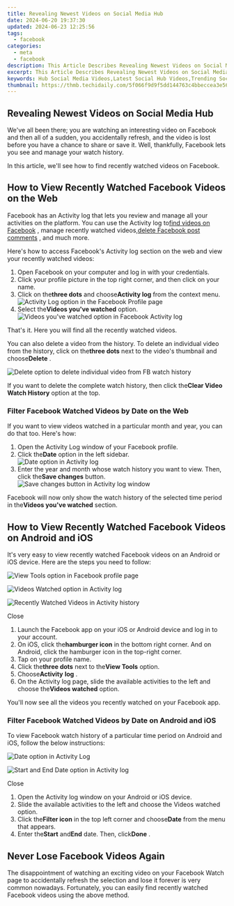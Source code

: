 ```yaml
---
title: Revealing Newest Videos on Social Media Hub
date: 2024-06-20 19:37:30
updated: 2024-06-23 12:25:56
tags:
  - facebook
categories:
  - meta
  - facebook
description: This Article Describes Revealing Newest Videos on Social Media Hub
excerpt: This Article Describes Revealing Newest Videos on Social Media Hub
keywords: Hub Social Media Videos,Latest Social Hub Videos,Trending Social Video Hub,Social Media Hub Updates,New Hub Social Videos,Social Hub Video Releases,Current Social Videos Hub
thumbnail: https://thmb.techidaily.com/5f066f9d9f5dd144763c4bbeccea3e56ce5ff6713b3a3e310bb03e72d6daf58f.jpg
---
```


## Revealing Newest Videos on Social Media Hub

 We've all been there; you are watching an interesting video on Facebook and then all of a sudden, you accidentally refresh, and the video is lost before you have a chance to share or save it. Well, thankfully, Facebook lets you see and manage your watch history.

 In this article, we'll see how to find recently watched videos on Facebook.

## How to View Recently Watched Facebook Videos on the Web

 Facebook has an Activity log that lets you review and manage all your activities on the platform. You can use the Activity log to[find videos on Facebook](https://www.makeuseof.com/tag/how-to-find-videos-on-facebook/) , manage recently watched videos,[delete Facebook post comments](https://www.makeuseof.com/how-to-delete-facebook-post-comment/) , and much more.

 Here's how to access Facebook's Activity log section on the web and view your recently watched videos:

1. Open Facebook on your computer and log in with your credentials.
2. Click your profile picture in the top right corner, and then click on your name.
3. Click on the**three dots** and choose**Activity log** from the context menu.  
![Activity Log option in the Facebook Profile page](https://static1.makeuseofimages.com/wordpress/wp-content/uploads/2022/11/Activity-Log.jpg)
4. Select the**Videos you've watched** option.  
![Videos you've watched option in Facebook Activity log](https://static1.makeuseofimages.com/wordpress/wp-content/uploads/2022/11/Videos-youve-watched.jpg)

That's it. Here you will find all the recently watched videos.

 You can also delete a video from the history. To delete an individual video from the history, click on the**three dots** next to the video's thumbnail and choose**Delete** .

![Delete option to delete individual video from FB watch history](https://static1.makeuseofimages.com/wordpress/wp-content/uploads/2022/11/Delete-option.jpg)

 If you want to delete the complete watch history, then click the**Clear Video Watch History** option at the top.

### Filter Facebook Watched Videos by Date on the Web

 If you want to view videos watched in a particular month and year, you can do that too. Here's how:

1. Open the Activity Log window of your Facebook profile.
2. Click the**Date** option in the left sidebar.  
![Date option in Activity log](https://static1.makeuseofimages.com/wordpress/wp-content/uploads/2023/07/date-option.jpg)
3. Enter the year and month whose watch history you want to view. Then, click the**Save changes** button.  
![Save changes button in Activity log window](https://static1.makeuseofimages.com/wordpress/wp-content/uploads/2023/07/save-changes.jpg)

 Facebook will now only show the watch history of the selected time period in the**Videos you've watched** section.

## How to View Recently Watched Facebook Videos on Android and iOS

 It's very easy to view recently watched Facebook videos on an Android or iOS device. Here are the steps you need to follow:

![View Tools option in Facebook profile page](https://static1.makeuseofimages.com/wordpress/wp-content/uploads/2023/07/view-tools.jpg)

![Videos Watched option in Activity log](https://static1.makeuseofimages.com/wordpress/wp-content/uploads/2022/11/Videos-Watched-option.jpg)

![Recently Watched Videos in Activity history](https://static1.makeuseofimages.com/wordpress/wp-content/uploads/2022/11/Recently-Watched-Videos.jpg)

Close

1. Launch the Facebook app on your iOS or Android device and log in to your account.
2. On iOS, click the**hamburger icon** in the bottom right corner. And on Android, click the hamburger icon in the top-right corner.
3. Tap on your profile name.
4. Click the**three dots** next to the**View Tools** option.
5. Choose**Activity** **log** .
6. On the Activity log page, slide the available activities to the left and choose the**Videos watched** option.

 You'll now see all the videos you recently watched on your Facebook app.

### Filter Facebook Watched Videos by Date on Android and iOS

 To view Facebook watch history of a particular time period on Android and iOS, follow the below instructions:

![Date option in Activity Log](https://static1.makeuseofimages.com/wordpress/wp-content/uploads/2023/07/date.jpg)

![Start and End Date option in Activity log](https://static1.makeuseofimages.com/wordpress/wp-content/uploads/2023/07/start-and-end-date.jpg)

Close

1. Open the Activity log window on your Android or iOS device.
2. Slide the available activities to the left and choose the Videos watched option.
3. Click the**Filter icon** in the top left corner and choose**Date** from the menu that appears.
4. Enter the**Start** and**End** date. Then, click**Done** .

## Never Lose Facebook Videos Again

 The disappointment of watching an exciting video on your Facebook Watch page to accidentally refresh the selection and lose it forever is very common nowadays. Fortunately, you can easily find recently watched Facebook videos using the above method.


<ins class="adsbygoogle"
     style="display:block"
     data-ad-format="autorelaxed"
     data-ad-client="ca-pub-7571918770474297"
     data-ad-slot="1223367746"></ins>



<ins class="adsbygoogle"
     style="display:block"
     data-ad-client="ca-pub-7571918770474297"
     data-ad-slot="8358498916"
     data-ad-format="auto"
     data-full-width-responsive="true"></ins>
